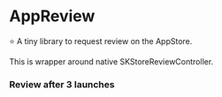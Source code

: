 # AppReview

⭐️ A tiny library to request review on the AppStore.

This is wrapper around native SKStoreReviewController.

### Review after 3 launches
